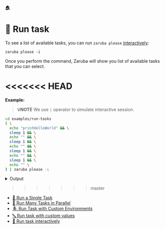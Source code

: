 <!--startTocHeader-->
[🏠](../README.md)
# 🏃 Run task
<!--endTocHeader-->

To see a list of available tasks, you can run `zaruba please` [interactively](run-task-interactively):

```
zaruba please -i
```

Once you perform the command, Zaruba will show you list of available tasks that you can select.

<<<<<<< HEAD
=======
__Example:__

> __💡NOTE__ We use `|` operator to simulate interactive session.

<!--startCode-->
```bash
cd examples/run-tasks
( \
  echo "printHelloWorld" && \
  sleep 1 && \
  echo "" && \
  sleep 1 && \
  echo "" && \
  sleep 1 && \
  echo "" && \
  sleep 1 && \
  echo "" \
) | zaruba please -i
```
 
<details>
<summary>Output</summary>
 
```````
🤖 Task Name
Search: █
? 🤖 Please select task: 
  ▸ 🪂 addAirbyte
    🎐 addAirflow
    🚢 addAppHelmDeployment
    🐶 addAppRunner
    👀 addCassandra
    🟨 addClickhouse
    🧰 addContainerRegistry
    🐳 addDockerAppRunner
    🐳 addDockerComposeAppRunner
✔ 🍎 printHelloWorld
🤖 Action
Search: █
? 🤖 What do you want to do with printHelloWorld?: 
  ▸ 🏁 Run
✔ 🏁 Run
🤖 Load additional value file
Search: █
? Do you want to load additional value file?: 
  ▸ 🏁 No
✔ 🏁 No
    📝 Yes
Search: █
? Do you want to load additional env?: 
  ▸ 🏁 No
    📝 Yes, from file
✔ 🏁 No
🤖 Auto terminate
Search: █
? 🤖 Do you want to terminate tasks once completed?: 
  ▸ 🏁 No
✔ 🏁 No
🤖 🔎 Job Starting...
         Elapsed Time: 1.528µs
         Current Time: 09:10:30
🤖 🏁 Running 🍎 printHelloWorld runner (Attempt 1 of 3) on /home/gofrendi/zaruba/docs/examples/run-tasks
🤖    🚀 🍎 printHelloWorld      hello world
🤖 🎉 Successfully running 🍎 printHelloWorld runner (Attempt 1 of 3)
🤖 🔎 Job Running...
         Elapsed Time: 2.169607ms
         Current Time: 09:10:30
🤖 🎉 🎉🎉🎉🎉🎉🎉🎉🎉🎉🎉🎉
🤖 🎉 Job Complete!!! 🎉🎉🎉
🤖 🔥 Terminating
🤖 🔎 Job Ended...
         Elapsed Time: 408.528669ms
         Current Time: 09:10:30
zaruba please printHelloWorld
```````
</details>
<!--endCode-->


>>>>>>> master
<!--startTocSubtopic-->
- [🍺 Run a Single Task](run-a-single-task.md)
- [🍻 Run Many Tasks in Parallel](run-many-tasks-in-parallel.md)
- [🏝️ Run Task with Custom Environments](run-task-with-custom-environments.md)
- [🔤 Run task with custom values](run-task-with-custom-values.md)
- [🏓 Run task interactively](run-task-interactively.md)
<!--endTocSubtopic-->